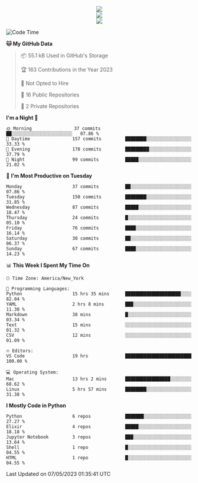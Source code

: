 
<div align="center"><img src="https://readme-typing-svg.demolab.com?font=Fira+Code&pause=1000&center=true&vCenter=true&width=435&lines=Hello%EF%BD%9E;I+LIKE+CODING%EF%BC%81;%E5%BC%B7%E5%8C%96%E5%AD%A6%E7%BF%92%E3%81%AB%E5%A4%A7%E5%A5%BD%E3%81%8D%EF%BC%81;%E6%B0%B8%E8%BF%9C%E5%96%9C%E6%AC%A2%E9%B2%A8%E9%B2%A8%EF%BC%81%EF%BC%81%EF%BC%81" />  
</div>

<div align="center"><img src="https://github-readme-stats.vercel.app/api?username=ruoyuGao&theme=black-red" />  
</div>

<div align="center">
    <img src="https://github-readme-stats.vercel.app/api/top-langs/?username=ruoyuGao&layout=compact&theme=black-red"/>
</div>

<!--START_SECTION:waka-->
![Code Time](http://img.shields.io/badge/Code%20Time-142%20hrs%2032%20mins-blue)

**🐱 My GitHub Data** 

> 📦 55.1 kB Used in GitHub's Storage 
 > 
> 🏆 163 Contributions in the Year 2023
 > 
> 🚫 Not Opted to Hire
 > 
> 📜 16 Public Repositories 
 > 
> 🔑 2 Private Repositories 
 > 
**I'm a Night 🦉** 

```text
🌞 Morning                37 commits          ██░░░░░░░░░░░░░░░░░░░░░░░   07.86 % 
🌆 Daytime                157 commits         ████████░░░░░░░░░░░░░░░░░   33.33 % 
🌃 Evening                178 commits         █████████░░░░░░░░░░░░░░░░   37.79 % 
🌙 Night                  99 commits          █████░░░░░░░░░░░░░░░░░░░░   21.02 % 
```
📅 **I'm Most Productive on Tuesday** 

```text
Monday                   37 commits          ██░░░░░░░░░░░░░░░░░░░░░░░   07.86 % 
Tuesday                  150 commits         ████████░░░░░░░░░░░░░░░░░   31.85 % 
Wednesday                87 commits          █████░░░░░░░░░░░░░░░░░░░░   18.47 % 
Thursday                 24 commits          █░░░░░░░░░░░░░░░░░░░░░░░░   05.10 % 
Friday                   76 commits          ████░░░░░░░░░░░░░░░░░░░░░   16.14 % 
Saturday                 30 commits          ██░░░░░░░░░░░░░░░░░░░░░░░   06.37 % 
Sunday                   67 commits          ████░░░░░░░░░░░░░░░░░░░░░   14.23 % 
```


📊 **This Week I Spent My Time On** 

```text
🕑︎ Time Zone: America/New_York

💬 Programming Languages: 
Python                   15 hrs 35 mins      █████████████████████░░░░   82.04 % 
YAML                     2 hrs 8 mins        ███░░░░░░░░░░░░░░░░░░░░░░   11.30 % 
Markdown                 38 mins             █░░░░░░░░░░░░░░░░░░░░░░░░   03.34 % 
Text                     15 mins             ░░░░░░░░░░░░░░░░░░░░░░░░░   01.32 % 
CSV                      12 mins             ░░░░░░░░░░░░░░░░░░░░░░░░░   01.09 % 

🔥 Editors: 
VS Code                  19 hrs              █████████████████████████   100.00 % 

💻 Operating System: 
Mac                      13 hrs 2 mins       █████████████████░░░░░░░░   68.62 % 
Linux                    5 hrs 57 mins       ████████░░░░░░░░░░░░░░░░░   31.38 % 
```

**I Mostly Code in Python** 

```text
Python                   6 repos             ███████░░░░░░░░░░░░░░░░░░   27.27 % 
Elixir                   4 repos             █████░░░░░░░░░░░░░░░░░░░░   18.18 % 
Jupyter Notebook         3 repos             ███░░░░░░░░░░░░░░░░░░░░░░   13.64 % 
Shell                    1 repo              █░░░░░░░░░░░░░░░░░░░░░░░░   04.55 % 
HTML                     1 repo              █░░░░░░░░░░░░░░░░░░░░░░░░   04.55 % 
```




 Last Updated on 07/05/2023 01:35:41 UTC
<!--END_SECTION:waka-->
